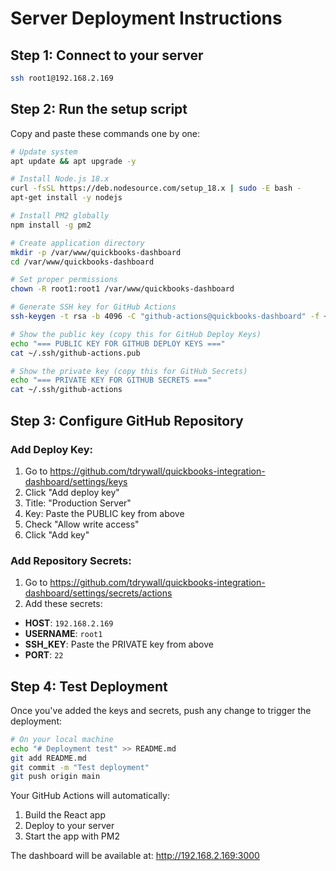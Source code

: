 # Server Deployment Instructions

## Step 1: Connect to your server
```bash
ssh root1@192.168.2.169
```

## Step 2: Run the setup script
Copy and paste these commands one by one:

```bash
# Update system
apt update && apt upgrade -y

# Install Node.js 18.x
curl -fsSL https://deb.nodesource.com/setup_18.x | sudo -E bash -
apt-get install -y nodejs

# Install PM2 globally
npm install -g pm2

# Create application directory
mkdir -p /var/www/quickbooks-dashboard
cd /var/www/quickbooks-dashboard

# Set proper permissions
chown -R root1:root1 /var/www/quickbooks-dashboard

# Generate SSH key for GitHub Actions
ssh-keygen -t rsa -b 4096 -C "github-actions@quickbooks-dashboard" -f ~/.ssh/github-actions -N ""

# Show the public key (copy this for GitHub Deploy Keys)
echo "=== PUBLIC KEY FOR GITHUB DEPLOY KEYS ==="
cat ~/.ssh/github-actions.pub

# Show the private key (copy this for GitHub Secrets)
echo "=== PRIVATE KEY FOR GITHUB SECRETS ==="
cat ~/.ssh/github-actions
```

## Step 3: Configure GitHub Repository

### Add Deploy Key:
1. Go to https://github.com/tdrywall/quickbooks-integration-dashboard/settings/keys
2. Click "Add deploy key"
3. Title: "Production Server"
4. Key: Paste the PUBLIC key from above
5. Check "Allow write access"
6. Click "Add key"

### Add Repository Secrets:
1. Go to https://github.com/tdrywall/quickbooks-integration-dashboard/settings/secrets/actions
2. Add these secrets:

- **HOST**: `192.168.2.169`
- **USERNAME**: `root1`
- **SSH_KEY**: Paste the PRIVATE key from above
- **PORT**: `22`

## Step 4: Test Deployment
Once you've added the keys and secrets, push any change to trigger the deployment:

```bash
# On your local machine
echo "# Deployment test" >> README.md
git add README.md
git commit -m "Test deployment"
git push origin main
```

Your GitHub Actions will automatically:
1. Build the React app
2. Deploy to your server
3. Start the app with PM2

The dashboard will be available at: http://192.168.2.169:3000